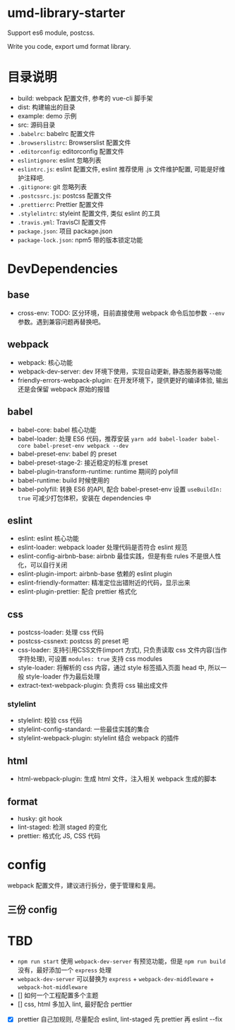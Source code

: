 # umd-library-starter
Support es6 module, postcss.

Write you code, export umd format library.

# 目录说明
- build: webpack 配置文件, 参考的 vue-cli 脚手架
- dist: 构建输出的目录
- example: demo 示例
- src: 源码目录
- `.babelrc`: babelrc 配置文件
- `.browserslistrc`: Browserslist 配置文件
- `.editorconfig`: editorconfig 配置文件
- `eslintignore`: eslint 忽略列表
- `eslintrc.js`: eslint 配置文件, eslint 推荐使用 .js 文件维护配置, 可能是好维护注释吧.
- `.gitignore`: git 忽略列表
- `.postcssrc.js`: postcss 配置文件
- `.prettierrc`: Prettier 配置文件
- `.stylelintrc`: styleint 配置文件, 类似 eslint 的工具
- `.travis.yml`: TravisCI 配置文件
- `package.json`: 项目 package.json
- `package-lock.json`: npm5 带的版本锁定功能


# DevDependencies

## base
- cross-env: TODO: 区分环境，目前直接使用 webpack 命令后加参数  `--env` 参数。遇到兼容问题再替换吧。

## webpack
- webpack: 核心功能
- webpack-dev-server: dev 环境下使用，实现自动更新, 静态服务器等功能
- friendly-errors-webpack-plugin: 在开发环境下，提供更好的编译体验, 输出还是会保留 webpack 原始的报错

## babel
- babel-core: babel 核心功能
- babel-loader: 处理 ES6 代码，推荐安装 `yarn add babel-loader babel-core babel-preset-env webpack --dev`
- babel-preset-env: babel 的 preset
- babel-preset-stage-2: 接近稳定的标准 preset
- babel-plugin-transform-runtime: runtime 期间的 polyfill
- babel-runtime: build 时候使用的
- babel-polyfill: 转换 ES6 的API, 配合 babel-preset-env 设置 `useBuildIn: true` 可减少打包体积，安装在 dependencies 中


## eslint
- eslint: eslint 核心功能
- eslint-loader: webpack loader 处理代码是否符合 eslint 规范
- eslint-config-airbnb-base: airbnb 最佳实践，但是有些 rules 不是很人性化，可以自行关闭
- eslint-plugin-import: airbnb-base 依赖的 eslint plugin
- eslint-friendly-formatter: 精准定位出错附近的代码，显示出来
- eslint-plugin-prettier: 配合 prettier 格式化

## css
- postcss-loader: 处理 css 代码
- postcss-cssnext: postcss 的 preset 吧
- css-loader: 支持引用CSS文件(import 方式), 只负责读取 css 文件内容(当作字符处理), 可设置 `modules: true` 支持 css modules
- style-loader: 将解析的 css 内容，通过 style 标签插入页面 head 中, 所以一般 style-loader 作为最后处理
- extract-text-webpack-plugin: 负责将 css 输出成文件

### stylelint
- stylelint: 校验 css 代码
- stylelint-config-standard: 一些最佳实践的集合
- stylelint-webpack-plugin: stylelint 结合 webpack 的插件

## html
- html-webpack-plugin: 生成 html 文件，注入相关 webpack 生成的脚本

## format
- husky: git hook
- lint-staged: 检测 staged 的变化
- prettier: 格式化 JS, CSS 代码

# config
webpack 配置文件，建议进行拆分，便于管理和复用。

## 三份 config

# TBD
- `npm run start` 使用 `webpack-dev-server` 有预览功能，但是 `npm run build` 没有，最好添加一个 `express` 处理
- `webpack-dev-server` 可以替换为 `express` + `webpack-dev-middleware` + `webpack-hot-middleware`
- [] 如何一个工程配置多个主题
- [] css, html 多加入 lint, 最好配合 perttier
- [x] prettier 自己加规则, 尽量配合 eslint, lint-staged 先 prettier 再 eslint --fix
